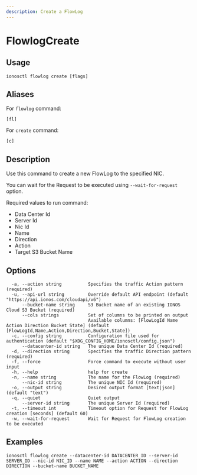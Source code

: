 ```yaml
---
description: Create a FlowLog
---
```


# FlowlogCreate

## Usage

```text
ionosctl flowlog create [flags]
```

## Aliases

For `flowlog` command:
```text
[fl]
```

For `create` command:
```text
[c]
```

## Description

Use this command to create a new FlowLog to the specified NIC.

You can wait for the Request to be executed using `--wait-for-request` option.

Required values to run command:

* Data Center Id
* Server Id
* Nic Id 
* Name
* Direction
* Action
* Target S3 Bucket Name

## Options

```text
  -a, --action string          Specifies the traffic Action pattern (required)
  -u, --api-url string         Override default API endpoint (default "https://api.ionos.com/cloudapi/v6")
      --bucket-name string     S3 Bucket name of an existing IONOS Cloud S3 Bucket (required)
      --cols strings           Set of columns to be printed on output 
                               Available columns: [FlowLogId Name Action Direction Bucket State] (default [FlowLogId,Name,Action,Direction,Bucket,State])
  -c, --config string          Configuration file used for authentication (default "$XDG_CONFIG_HOME/ionosctl/config.json")
      --datacenter-id string   The unique Data Center Id (required)
  -d, --direction string       Specifies the traffic Direction pattern (required)
  -f, --force                  Force command to execute without user input
  -h, --help                   help for create
  -n, --name string            The name for the FlowLog (required)
      --nic-id string          The unique NIC Id (required)
  -o, --output string          Desired output format [text|json] (default "text")
  -q, --quiet                  Quiet output
      --server-id string       The unique Server Id (required)
  -t, --timeout int            Timeout option for Request for FlowLog creation [seconds] (default 60)
  -w, --wait-for-request       Wait for Request for FlowLog creation to be executed
```

## Examples

```text
ionosctl flowlog create --datacenter-id DATACENTER_ID --server-id SERVER_ID --nic-id NIC_ID --name NAME --action ACTION --direction DIRECTION --bucket-name BUCKET_NAME
```

